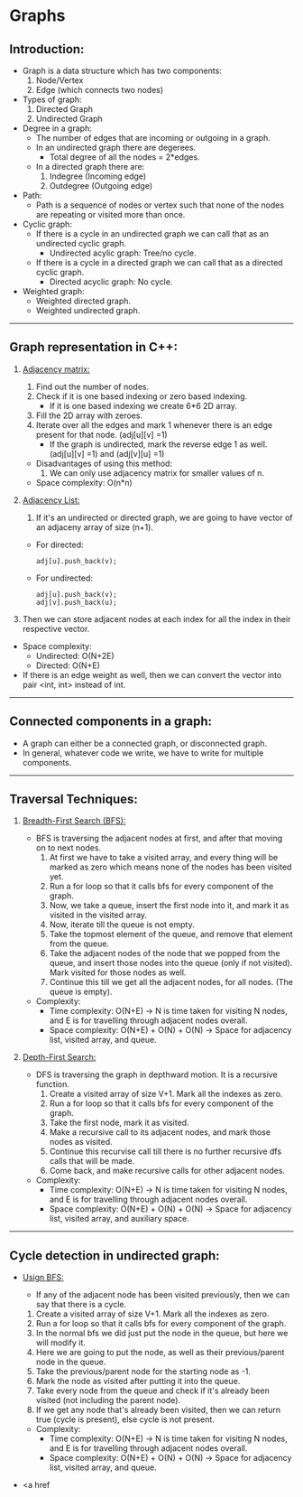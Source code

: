 # Graphs

## Introduction: 

* Graph is a data structure which has two components:
   1. Node/Vertex
   2. Edge (which connects two nodes)
* Types of graph:
   1. Directed Graph
   2. Undirected Graph
* Degree in a graph:
   * The number of edges that are incoming or outgoing in a graph.
   * In an undirected graph there are degerees.
       * Total degree of all the nodes = 2*edges. 
   * In a directed graph there are:
       1. Indegree (Incoming edge)
       2. Outdegree (Outgoing edge)
 * Path:
   * Path is a sequence of nodes or vertex such that none of the nodes are repeating or visited more than once.
 * Cyclic graph:
    * If there is a cycle in an undirected graph we can call that as an undirected cyclic graph.
      * Undirected acylic graph: Tree/no cycle.  
    * If there is a cycle in a directed graph we can call that as a directed cyclic graph.
      * Directed acyclic graph: No cycle.
 * Weighted graph:
    * Weighted directed graph.
    * Weighted undirected graph. 

<hr/>

## Graph representation in C++:
 1. <a href="https://github.com/sanya2508/Graphs/blob/main/a.%20Adjacency%20matrix%20representation.cpp">Adjacency matrix: </a>
    1. Find out the number of nodes.
    2. Check if it is one based indexing or zero based indexing.
       * If it is one based indexing we create 6*6 2D array.
    3. Fill the 2D array with zeroes.
    4. Iterate over all the edges and mark 1 whenever there is an edge present for that node. (adj[u][v] =1)
       * If the graph is undirected, mark the reverse edge 1 as well. (adj[u][v] =1) and (adj[v][u] =1) 
    * Disadvantages of using this method:
      1. We can only use adjacency matrix for smaller values of n.
    * Space complexity: O(n*n)
  
  2. <a href="https://github.com/sanya2508/Graphs/blob/main/b.%20Adjacency%20List%20Representation.cpp">Adjacency List: </a>
      1. If it's an undirected or directed graph, we are going to have vector<int> of an adjaceny array of size (n+1).
        * For directed:
           ```
           adj[u].push_back(v);
           ```
          
        * For undirected: 
          ```
          adj[u].push_back(v);
          adj[v].push_back(u);
          ```
          
   2. Then we can store adjacent nodes at each index for all the index in their respective vector. 
   * Space complexity: 
      * Undirected: O(N+2E)
      * Directed: O(N+E)
   * If there is an edge weight as well, then we can convert the vector into pair <int, int> instead of int.


<hr/>

## Connected components in a graph:
 * A graph can either be a connected graph, or disconnected graph.
 * In general, whatever code we write, we have to write for multiple components.

<hr/>

## Traversal Techniques:
  1. <a href="https://github.com/sanya2508/Graphs/blob/main/c.%20Breadth-First%20Traversal.cpp">Breadth-First Search (BFS): </a>
      * BFS is traversing the adjacent nodes at first, and after that moving on  to next nodes.
        1. At first we have to take a visited array, and every thing will be marked as zero which means none of the nodes has been visited yet.
        2. Run a for loop so that it calls bfs for every component of the graph.
        3. Now, we take a queue, insert the first node into it, and mark it as visited in the visited array.
        4. Now, iterate till the queue is not empty.
        5. Take the topmost element of the queue, and remove that element from the queue.
        6. Take the adjacent nodes of the node that we popped from the queue, and insert those nodes into the queue (only if not visited). Mark visited for those nodes as well.
        7. Continue this till we get all the adjacent nodes, for all nodes. (The queue is empty).
      * Complexity:
        * Time complexity: O(N+E) -> N is time taken for visiting N nodes, and E is for travelling through adjacent nodes overall.
        * Space complexity: O(N+E) + O(N) + O(N) -> Space for adjacency list, visited array, and queue.
        
    
   2. <a href="https://github.com/sanya2508/Graphs/blob/main/d.%20Depth-First%20Search%20Traversal.cpp">Depth-First Search:</a>
       * DFS is traversing the graph in depthward motion. It is a recursive function.
         1. Create a visited array of size V+1. Mark all the indexes as zero.
         2. Run a for loop so that it calls bfs for every component of the graph.
         3. Take the first node, mark it as visited.
         4. Make a recursive call to its adjacent nodes, and mark those nodes as visited.
         5. Continue this recurvise call till there is no further recursive dfs calls that will be made.
         6. Come back, and make recursive calls for other adjacent nodes.
       * Complexity:
         * Time complexity: O(N+E) -> N is time taken for visiting N nodes, and E is for travelling through adjacent nodes overall.
         * Space complexity: O(N+E) + O(N) + O(N) -> Space for adjacency list, visited array, and auxiliary space.

<hr/>

## Cycle detection in undirected graph:
  * <a href="https://github.com/sanya2508/Graphs/blob/main/e.%20Cycle%20detection%20in%20Undirected%20Graph%20using%20bfs.cpp">Usign BFS: </a>
     * If any of the adjacent node has been visited previously, then we can say that there is a cycle.
     1. Create a visited array of size V+1. Mark all the indexes as zero.
     2. Run a for loop so that it calls bfs for every component of the graph.
     3. In the normal bfs we did just put the node in the queue, but here we will modify it. 
     4. Here we are going to put the node, as well as their previous/parent node in the queue.
     5. Take the previous/parent node for the starting node as -1.
     6. Mark the node as visited after putting it into the queue.
     7. Take every node from the queue and check if it's already been visited (not including the parent node).
     8. If we get any node that's already been visited, then we can return true (cycle is present), else cycle is not present.
     * Complexity:
        * Time complexity: O(N+E) -> N is time taken for visiting N nodes, and E is for travelling through adjacent nodes overall.
        * Space complexity: O(N+E) + O(N) + O(N) -> Space for adjacency list, visited array, and queue.


  * <a href
     
